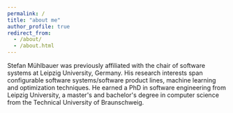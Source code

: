 ```yaml
---
permalink: /
title: "about me"
author_profile: true
redirect_from: 
  - /about/
  - /about.html
---
```


Stefan Mühlbauer was previously affiliated with the chair of software systems at Leipzig University, Germany. His research interests span configurable software systems/software product lines, machine learning and optimization techniques. He earned a PhD in software engineering from Leipzig University, a master's and bachelor's degree in computer science from the Technical University of Braunschweig.
